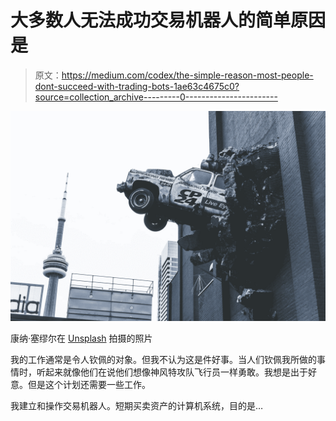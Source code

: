 # 大多数人无法成功交易机器人的简单原因是

> 原文：<https://medium.com/codex/the-simple-reason-most-people-dont-succeed-with-trading-bots-1ae63c4675c0?source=collection_archive---------0----------------------->

![](img/1d457164cd12002f0c95cada647b05dd.png)

康纳·塞缪尔在 [Unsplash](https://unsplash.com?utm_source=medium&utm_medium=referral) 拍摄的照片

我的工作通常是令人钦佩的对象。但我不认为这是件好事。当人们钦佩我所做的事情时，听起来就像他们在说他们想像神风特攻队飞行员一样勇敢。我想是出于好意。但是这个计划还需要一些工作。

我建立和操作交易机器人。短期买卖资产的计算机系统，目的是…
